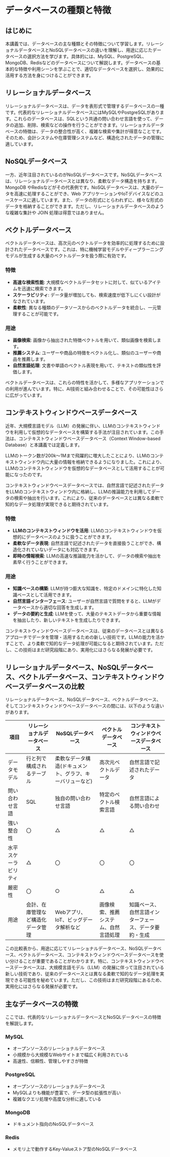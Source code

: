# データベースの種類と特徴

<a id="introduction"></a>
## はじめに

本講義では、データベースの主な種類とその特徴について学習します。リレーショナルデータベースとNoSQLデータベースの違いを理解し、用途に応じたデータベースの選択方法を学びます。具体的には、MySQL、PostgreSQL、MongoDB、Redisなどのデータベースについて解説します。データベースの基本的な特徴や利用シーンを学ぶことで、適切なデータベースを選択し、効果的に活用する方法を身につけることができます。

<a id="relational-databases"></a>
## リレーショナルデータベース

リレーショナルデータベースは、データを表形式で管理するデータベースの一種です。代表的なリレーショナルデータベースにはMySQLやPostgreSQLがあります。これらのデータベースは、SQLという共通の問い合わせ言語を使って、データの追加、削除、検索などの操作を行うことができます。リレーショナルデータベースの特徴は、データの整合性が高く、複雑な検索や集計が得意なことです。そのため、会計システムや在庫管理システムなど、構造化されたデータの管理に適しています。

<a id="nosql-databases"></a>
## NoSQLデータベース

一方、近年注目されているのがNoSQLデータベースです。NoSQLデータベースは、リレーショナルデータベースとは異なり、柔軟なデータ構造を持ちます。MongoDB やRedisなどがその代表例です。NoSQLデータベースは、大量のデータを高速に処理することができ、Web アプリケーションやIoTデバイスなどのユースケースに適しています。また、データの形式にとらわれずに、様々な形式のデータを格納することができます。ただし、リレーショナルデータベースのような複雑な集計や JOIN 処理は得意ではありません。


<a id="vector-databases"></a>
## ベクトルデータベース

ベクトルデータベースは、高次元のベクトルデータを効率的に処理するために設計されたデータベースです。これは、特に機械学習モデルやディープラーニングモデルが生成する大量のベクトルデータを扱う際に有効です。

### 特徴
- **高速な検索性能**: 大規模なベクトルデータセットに対して、似ているアイテムを迅速に検索できます。
- **スケーラビリティ**: データ量が増加しても、検索速度が低下しにくい設計がなされています。
- **柔軟性**: 異なる種類のデータソースからのベクトルデータを統合し、一元管理することが可能です。

### 用途
- **画像検索**: 画像から抽出された特徴ベクトルを用いて、類似画像を検索します。
- **推薦システム**: ユーザーや商品の特徴をベクトル化し、類似のユーザーや商品を推薦します。
- **自然言語処理**: 文書や単語のベクトル表現を用いて、テキストの類似性を評価します。

ベクトルデータベースは、これらの特性を活かして、多様なアプリケーションでの利用が進んでいます。特に、AI技術と組み合わせることで、その可能性はさらに広がっています。



<a id="context-window-based-databases"></a>
## コンテキストウィンドウベースデータベース

近年、大規模言語モデル（LLM）の発展に伴い、LLMのコンテキストウィンドウを利用して仮想的なデータベースを構築する手法が注目されています。この手法は、コンテキストウィンドウベースデータベース（Context Window-based Database）と本講義では定義します。

LLMのトークン数が200k〜1Mまで飛躍的に増大したことにより、LLMのコンテキストウィンドウ内に大量の情報を格納できるようになりました。これにより、LLMのコンテキストウィンドウを仮想的なデータベースとして活用することが可能になったのです。

コンテキストウィンドウベースデータベースでは、自然言語で記述されたデータをLLMのコンテキストウィンドウ内に格納し、LLMの推論能力を利用してデータの検索や抽出を行います。これにより、従来のデータベースとは異なる柔軟で知的なデータ処理が実現できると期待されています。

### 特徴
- **LLMのコンテキストウィンドウを活用**: LLMのコンテキストウィンドウを仮想的にデータベースのように扱うことができます。
- **柔軟なデータ表現**: 自然言語で記述されたデータを直接扱うことができ、構造化されていないデータにも対応できます。
- **即時の情報検索**: LLMの高速な推論能力を活かして、データの検索や抽出を素早く行うことができます。

### 用途
- **知識ベースの構築**: LLMが持つ膨大な知識を、特定のドメインに特化した知識ベースとして活用できます。
- **自然言語インターフェース**: ユーザーが自然言語で質問をすると、LLMがデータベースから適切な回答を生成します。
- **データの要約と生成**: LLMを使って、大量のテキストデータから重要な情報を抽出したり、新しいテキストを生成したりできます。

コンテキストウィンドウベースデータベースは、従来のデータベースとは異なるアプローチでデータを管理・活用するための新しい技術です。LLMの能力を活かすことで、より柔軟で知的なデータ処理が可能になると期待されています。ただし、この技術はまだ研究段階にあり、実用化にはさらなる発展が必要です。




<a id="comparison"></a>
## リレーショナルデータベース、NoSQLデータベース、ベクトルデータベース、コンテキストウィンドウベースデータベースの比較

リレーショナルデータベース、NoSQLデータベース、ベクトルデータベース、そしてコンテキストウィンドウベースデータベースの間には、以下のような違いがあります。

| 項目 | リレーショナルデータベース | NoSQLデータベース | ベクトルデータベース | コンテキストウィンドウベースデータベース |
| --- | --- | --- | --- | --- |
| データモデル | 行と列で構成されるテーブル | 柔軟なデータ構造(ドキュメント、グラフ、キーバリューなど) | 高次元ベクトルデータ | 自然言語で記述されたデータ |
| 問い合わせ言語 | SQL | 独自の問い合わせ言語 | 特定のベクトル検索言語 | 自然言語による問い合わせ |
| 強い整合性 | 〇 | △ | △ | △ |
| 水平スケーラビリティ | △ | 〇 | 〇 | 〇 |
| 厳密性 | 〇 | ○ | △ | △ |
| 用途 | 会計、在庫管理など構造化データ管理 | Webアプリ、IoT、ビッグデータ解析など | 画像検索、推薦システム、自然言語処理 | 知識ベース、自然言語インターフェース、データ要約・生成 |

この比較表から、用途に応じてリレーショナルデータベース、NoSQLデータベース、ベクトルデータベース、コンテキストウィンドウベースデータベースを使い分けることが重要であることがわかります。特に、コンテキストウィンドウベースデータベースは、大規模言語モデル（LLM）の発展に伴って注目されている新しい技術であり、従来のデータベースとは異なる柔軟で知的なデータ処理を実現できる可能性を秘めています。ただし、この技術はまだ研究段階にあるため、実用化にはさらなる発展が必要です。

<a id="examples"></a>
## 主なデータベースの特徴

ここでは、代表的なリレーショナルデータベースとNoSQLデータベースの特徴を解説します。

### MySQL
- オープンソースのリレーショナルデータベース
- 小規模から大規模なWebサイトまで幅広く利用されている
- 高速性、信頼性、管理しやすさが特徴

### PostgreSQL 
- オープンソースのリレーショナルデータベース
- MySQLよりも機能が豊富で、データ型の拡張性が高い
- 複雑なクエリ処理や高度な分析に適している

### MongoDB
- ドキュメント指向のNoSQLデータベース

### Redis
- メモリ上で動作するKey-Valueストア型のNoSQLデータベース
